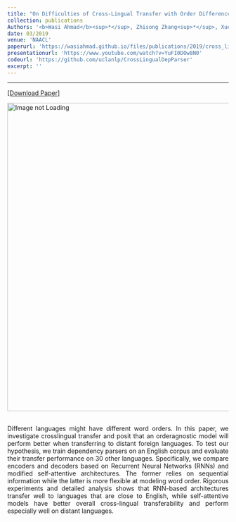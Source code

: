 ```yaml
---
title: "On Difficulties of Cross-Lingual Transfer with Order Differences: A Case Study on Dependency Parsing"
collection: publications
Authors: '<b>Wasi Ahmad</b><sup>*</sup>, Zhisong Zhang<sup>*</sup>, Xuezhe Ma, Eduard Hovy, Kai-Wei Chang, and Nanyun Peng.'
date: 03/2019
venue: 'NAACL'
paperurl: 'https://wasiahmad.github.io/files/publications/2019/cross_lingual_transfer.pdf'
presentationurl: 'https://www.youtube.com/watch?v=YuFI0DOw8N0'
codeurl: 'https://github.com/uclanlp/CrossLingualDepParser'
excerpt: ''
---
```

---
<a href='https://wasiahmad.github.io/files/publications/2019/cross_lingual_transfer.pdf' target="_blank">[Download Paper]</a>

<div style='display: flex; justify-content: center;'>
  <img src='https://wasiahmad.github.io/files/publications/2019/word_order-2.png' alt='Image not Loading' style='width:700px;' align='middle'>
</div>
<br>

<p align="justify">
Different languages might have different word orders. In this paper, we investigate crosslingual transfer and posit that an orderagnostic model will perform better when transferring to distant foreign languages. To test our hypothesis, we train dependency parsers on an English corpus and evaluate their transfer performance on 30 other languages. Specifically, we compare encoders and decoders based on Recurrent Neural Networks (RNNs) and modified self-attentive architectures. The former relies on sequential information while the latter is more flexible at modeling word order. Rigorous experiments and detailed analysis shows that RNN-based architectures transfer well to languages that are close to English, while self-attentive models have better overall cross-lingual transferability and perform especially well on distant languages.
</p>

